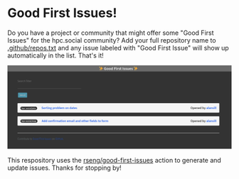 # Good First Issues!

Do you have a project or community that might offer some "Good First Issues"
for the hpc.social community? Add your full repository name to [.github/repos.txt](.github/repos.txt)
and any issue labeled with "Good First Issue" will show up automatically in the list.
That's it!

![img/good-first-issues.png](img/good-first-issues.png)

This respository uses the [rseng/good-first-issues](https://github.com/rseng/good-first-issues)
action to generate and update issues. Thanks for stopping by!

